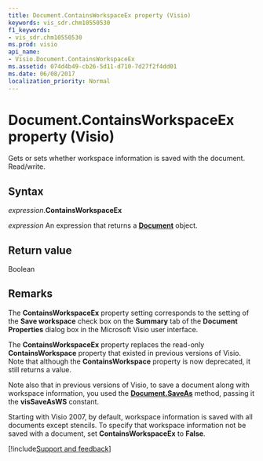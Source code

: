 ```yaml
---
title: Document.ContainsWorkspaceEx property (Visio)
keywords: vis_sdr.chm10550530
f1_keywords:
- vis_sdr.chm10550530
ms.prod: visio
api_name:
- Visio.Document.ContainsWorkspaceEx
ms.assetid: 074d4b49-cb26-5d11-d710-7d27f2f4dd01
ms.date: 06/08/2017
localization_priority: Normal
---
```



# Document.ContainsWorkspaceEx property (Visio)

Gets or sets whether workspace information is saved with the document. Read/write.


## Syntax

_expression_.**ContainsWorkspaceEx**

_expression_ An expression that returns a **[Document](Visio.Document.md)** object.


## Return value

Boolean


## Remarks

The **ContainsWorkspaceEx** property setting corresponds to the setting of the **Save workspace** check box on the **Summary** tab of the **Document Properties** dialog box in the Microsoft Visio user interface.

The **ContainsWorkspaceEx** property replaces the read-only **ContainsWorkspace** property that existed in previous versions of Visio. Note that although the **ContainsWorkspace** property is now deprecated, it still returns a value.

Note also that in previous versions of Visio, to save a document along with workspace information, you used the **[Document.SaveAs](Visio.Document.SaveAs.md)** method, passing it the **visSaveAsWS** constant.

Starting with Visio 2007, by default, workspace information is saved with all documents except stencils. To specify that workspace information not be saved with a document, set **ContainsWorkspaceEx** to **False**.

[!include[Support and feedback](~/includes/feedback-boilerplate.md)]